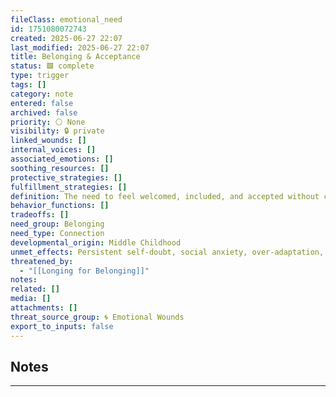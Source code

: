```yaml
---
fileClass: emotional_need
id: 1751080072743
created: 2025-06-27 22:07
last_modified: 2025-06-27 22:07
title: Belonging & Acceptance
status: 🟩 complete
type: trigger
tags: []
category: note
entered: false
archived: false
priority: ⚪ None
visibility: 🔒 private
linked_wounds: []
internal_voices: []
associated_emotions: []
soothing_resources: []
protective_strategies: []
fulfillment_strategies: []
definition: The need to feel welcomed, included, and accepted without conditions or performance
behavior_functions: []
tradeoffs: []
need_group: Belonging
need_type: Connection
developmental_origin: Middle Childhood
unmet_effects: Persistent self-doubt, social anxiety, over-adaptation, or withdrawal from groups to avoid rejection
threatened_by:
  - "[[Longing for Belonging]]"
notes: 
related: []
media: []
attachments: []
threat_source_group: 🌀 Emotional Wounds
export_to_inputs: false
---
```


## Notes
---


